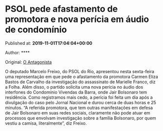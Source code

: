 
# PSOL pede afastamento de promotora e nova perícia em áudio de condomínio

Published at: **2019-11-01T17:04:04+00:00**

Author: ****

Original: [O Antagonista](https://www.oantagonista.com/brasil/psol-pede-afastamento-de-promotora-e-nova-pericia-em-audio-de-condominio/)

O deputado Marcelo Freixo, do PSOL do Rio, apresentou nesta sexta-feira uma representação em que pede o afastamento da promotora Carmen Eliza Bastos de Carvalho da investigação do assassinato de Marielle Franco, diz a Folha.
Além disso, o partido solicita uma nova perícia no áudio dos interfones do Condomínio Vivendas da Barra, onde Jair Bolsonaro tem residência.
Como registramos mais cedo, a perícia foi feita um dia após a divulgação do caso pelo Jornal Nacional e durou cerca de duas horas e 25 minutos.
“A referida promotora, que tem outras manifestações em defesa de Jair Bolsonaro em suas redes sociais, claramente não pode atuar em processos que envolvam investigação sobre a família Bolsonaro, por quem vestiu a camisa, literalmente”, diz Freixo.
